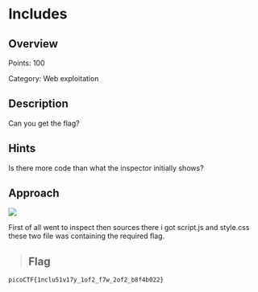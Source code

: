 # Includes

## Overview
Points:  100

Category: Web exploitation

## Description
Can you get the flag?
## Hints
Is there more code than what the inspector initially shows?
## Approach
![](https://imgur.com/p3dymHO.jpg)

First of all went to inspect then sources there i got script.js and style.css these two file was containing the required flag.
> ## Flag

` picoCTF{1nclu51v17y_1of2_f7w_2of2_b8f4b022} `